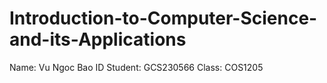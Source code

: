 # Introduction-to-Computer-Science-and-its-Applications

Name: Vu Ngoc Bao ID Student: GCS230566 Class: COS1205
